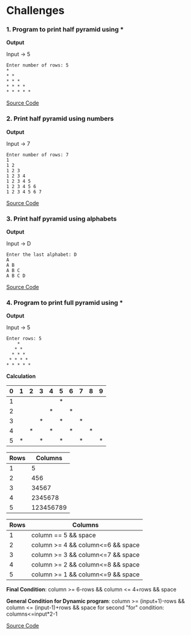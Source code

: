 # Challenges

### 1. Program to print half pyramid using *

**Output**

Input -> 5
```
Enter number of rows: 5
*
* *
* * *
* * * *
* * * * *
```

[Source Code](https://github.com/IIvexII/CS/blob/main/PF-CSC313/Loops/c1.cpp)

### 2. Print half pyramid using numbers

**Output**

Input -> 7
```
Enter number of rows: 7
1 
1 2 
1 2 3 
1 2 3 4 
1 2 3 4 5 
1 2 3 4 5 6 
1 2 3 4 5 6 7 
```

[Source Code](https://github.com/IIvexII/CS/blob/main/PF-CSC313/Loops/c2.cpp)

### 3. Print half pyramid using alphabets

**Output**

Input -> D
```
Enter the last alphabet: D
A 
A B 
A B C 
A B C D 
```

[Source Code](https://github.com/IIvexII/CS/blob/main/PF-CSC313/Loops/c3.cpp)

### 4. Program to print full pyramid using *

**Output**

Input -> 5
```
Enter rows: 5
    *    
   * *   
  * * *  
 * * * * 
* * * * *
```

**Calculation**

|0   |1  |2  |3  |4  |5  |6  |7  |8  |9  
|----|---|---|---|---|---|---|---|---|---|
|1   |   |   |   |   |*  |   |   |   |   |
|2   |   |   |   |*  |   |*  |   |   |   |
|3   |   |   |*  |   |*  |   |*  |   |   |
|4   |   |*  |   |*  |   |*  |   |*  |   |
|5   |*  |   |*  |   |*  |   |*  |   |*  |

|Rows   |Columns    |
|-------|-----------|
| 1     |     5     |
| 2     |    456    |
| 3     |   34567   |
| 4     |  2345678  |
| 5     | 123456789 |

|Rows   |Columns                                |
|-------|---------------------------------------|
| 1     |   column == 5 && space                |
| 2     |   column >= 4 && column<=6 && space   |
| 3     |   column >= 3 && column<=7 && space   |
| 4     |   column >= 2 && column<=8 && space   |
| 5     |   column >= 1 && column<=9 && space   |

**Final Condition**: column >= 6-rows && column <= 4+rows && space

**General Condition for Dynamic program**: column >= (input+1)-rows && column <= (input-1)+rows && space
                                        for second "for" condition: columns<=input*2-1
                                        
[Source Code](https://github.com/IIvexII/CS/blob/main/PF-CSC313/Loops/c4.cpp)
